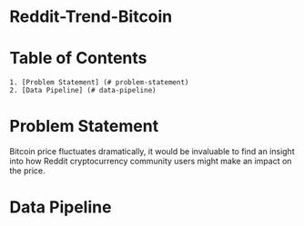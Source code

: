 # **Reddit-Trend-Bitcoin** 



# **Table of Contents** 
    1. [Problem Statement] (# problem-statement)
    2. [Data Pipeline] (# data-pipeline)

# **Problem Statement** 
Bitcoin price fluctuates dramatically, it would be invaluable to find an insight into how Reddit cryptocurrency community users might make an impact on the price.


# **Data Pipeline** 




